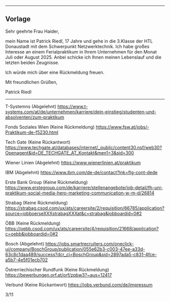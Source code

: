 ___
## Vorlage
Sehr geehrte Frau Haider,

mein Name ist Patrick Riedl, 17 Jahre und gehe in die 3.Klasse der HTL Donaustadt mit dem Schwerpunkt Netzwerktechnik. Ich habe großes Interesse an einem Ferialpraktikum in Ihrem Unternehmen für den Monat Juli oder August 2025. Anbei schicke ich Ihnen meinen Lebenslauf und die letzten beiden Zeugnisse.

  

Ich würde mich über eine Rückmeldung freuen.

  

Mit freundlichen Grüßen,

Patrick Riedl
___

T-Systemns (Abgelehnt) https://www.t-systems.com/at/de/unternehmen/karriere/dein-einstieg/studenten-und-absolventen/zum-praktikum

Fonds Soziales Wien (Keine Rückmeldung) https://www.fsw.at/jobs/-Praktikum-de-f5230.html

Tech Gate (Keine Rückantwort) https://www.techgate.at/databases/internet/_public/content30.nsf/web30?Openagent&id=DE_TECHGATE_AT_Kontakt&men1=3&sid=300

Wiener Linien (Abgelehnt) https://www.wienerlinien.at/praktikum

IBM (Abgelehnt) https://www.ibm.com/de-de/contact?lnk=flg-cont-dede

Erste Bank Group (Keine Rückmeldung) https://www.erstegroup.com/de/karriere/stellenangebote/job-detail/fh-uni-praktikum-social-media-hero-marketing-communication-w-m-d/26814

Strabag (Keine Rückmeldung) https://strabag.csod.com/ux/ats/careersite/2/requisition/66785/application?source=jobboerseXXXstrabagXXXat&c=strabag&jobboardid=0#2

ÖBB (Keine Rückmeldung) https://oebb.csod.com/ux/ats/careersite/4/requisition/21668/application?c=oebb&jobboardid=0#2

Bosch (Abgelehnt) https://jobs.smartrecruiters.com/oneclick-ui/company/BoschGroup/publication/055e62b3-c003-47ee-a33d-63c8c1daa489/success?dcr_ci=BoschGroup&sid=2897ada5-c831-4fce-a5b7-4e5f01ecb702

Östrerriechischer Rundfunk (Keine Rückmeldung) https://bewerbungen.orf.at/orf/zpbw3?~aus=12417

Verbund (Keine Rückantwort) https://jobs.verbund.com/de/impressum


3/11
